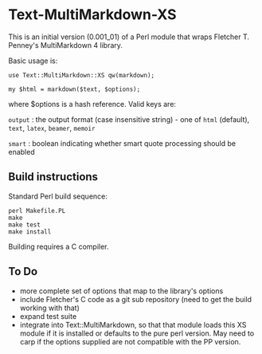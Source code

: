 Text-MultiMarkdown-XS
=====================

This is an initial version (0.001_01) of a Perl module that wraps Fletcher T. Penney's
MultiMarkdown 4 library.

Basic usage is:

    use Text::MultiMarkdown::XS qw(markdown);

    my $html = markdown($text, $options);

where $options is a hash reference.  Valid keys are:

`output`
:  the output format (case insensitive string) - one of `html` (default), `text`,
   `latex`, `beamer`, `memoir`

`smart`
:  boolean indicating whether smart quote processing should be enabled


Build instructions
------------------

Standard Perl build sequence:

    perl Makefile.PL
    make
    make test
    make install

Building requires a C compiler.


To Do
-----

* more complete set of options that map to the library's options
* include Fletcher's C code as a git sub repository (need to get the build working with that)
* expand test suite
* integrate into Text::MultiMarkdown, so that that module loads this XS module if it is
  installed or defaults to the pure perl version.  May need to carp if the options
  supplied are not compatible with the PP version.